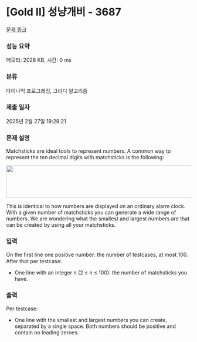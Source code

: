 # [Gold II] 성냥개비 - 3687 

[문제 링크](https://www.acmicpc.net/problem/3687) 

### 성능 요약

메모리: 2028 KB, 시간: 0 ms

### 분류

다이나믹 프로그래밍, 그리디 알고리즘

### 제출 일자

2025년 2월 27일 19:29:21

### 문제 설명

<p>Matchsticks are ideal tools to represent numbers. A common way to represent the ten decimal digits with matchsticks is the following:</p>

<p><img alt="" src="https://www.acmicpc.net/upload/images/match.png" style="height:88px; width:607px"></p>

<p>This is identical to how numbers are displayed on an ordinary alarm clock. With a given number of matchsticks you can generate a wide range of numbers. We are wondering what the smallest and largest numbers are that can be created by using all your matchsticks.</p>

### 입력 

 <p>On the ﬁrst line one positive number: the number of testcases, at most 100. After that per testcase:</p>

<ul>
	<li>One line with an integer n (2 ≤ n ≤ 100): the number of matchsticks you have.</li>
</ul>

### 출력 

 <p>Per testcase:</p>

<ul>
	<li>One line with the smallest and largest numbers you can create, separated by a single space. Both numbers should be positive and contain no leading zeroes.</li>
</ul>

